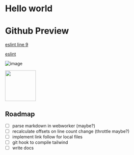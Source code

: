 <h1>Hello world</h1>

# Github Preview

[eslint line 9](.eslintrc.cjs#L9)

[eslint](.eslintrc.cjs)

![image](wallpants-512.png)

<img src="wallpants-512.png" style="height: 100px;" />

## Roadmap

- [ ] parse markdown in webworker (maybe?)
- [ ] recalculate offsets on line count change (throttle maybe?)
- [ ] implement link follow for local files
- [ ] git hook to compile tailwind
- [ ] write docs
